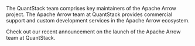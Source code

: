 The QuantStack team comprises key maintainers of the Apache Arrow project. The Apache Arrow team at QuantStack provides commercial support and custom development services in the Apache Arrow ecosystem.

Check out our recent <a>announcement</a> on the launch of the Apache Arrow team at QuantStack.
